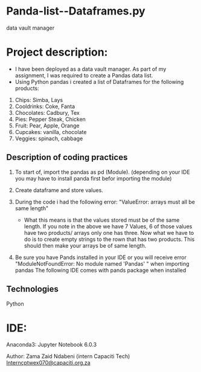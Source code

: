 # Panda-list--Dataframes.py
data vault manager

# Project description:

* I have been deployed as a data vault manager. As part of my assignment, I was required to create a Pandas data list. 
* Using Python pandas i created a list of Dataframes for the following products:

1. Chips: Simba, Lays
2. Cooldrinks: Coke, Fanta
3. Chocolates: Cadbury, Tex
4. Pies: Pepper Steak, Chicken
5. Fruit: Pear, Apple, Orange
6. Cupcakes: vanilla, chocolate
7. Veggies: spinach, cabbage


## Description of coding practices
  
  1. To start of, import the pandas as pd (Module). (depending on your IDE you may have to install panda first befor importing the module)
  
  2. Create dataframe and store values. 
  
  3. During the code i had the following error: "ValueError: arrays must all be same length"
       - What this means is that the values stored must be of the same length. If you note in the above we have 7 Values, 6 of those values have two products/ arrays only one has three.
         Now what we have to do is to create empty strings to the rown that has two products. This should then make your arrays be of same length.
         
  4. Be sure you have Pands installed in your IDE or you will receive error "ModuleNotFoundError: No module named 'Pandas' " when importing pandas
      The following IDE comes with pands package when installed
      
## Technologies 
 Python
 
 # IDE:
 Anaconda3: Jupyter Notebook 6.0.3
 
 Author: Zama Zaid Ndabeni
 (intern Capaciti Tech)
 Interncptwex070@capaciti.org.za 
